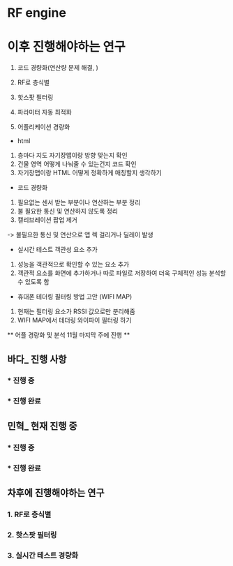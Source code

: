# RF engine

# 이후 진행해야하는 연구 
1. 코드 경량화(연산량 문제 해결, )

1. RF로 층식별 
2. 핫스팟 필터링 
3. 파라미터 자동 최적화 
4. 어플리케이션 경량화 

* html 
1. 층마다 지도 자기장맵이랑 방향 맞는지 확인 
2. 건물 영역 어떻게 나눠줄 수 있는건지 코드 확인 
3. 자기장맵이랑 HTML 어떻게 정확하게 매칭할지 생각하기

* 코드 경량화 
1. 필요없는 센서 받는 부분이나 연산하는 부분 정리 
2. 불 필요한 통신 및 연산하지 않도록 정리 
3. 캘리브레이션 팝업 제거 

-> 불필요한 통신 및 연산으로 앱 렉 걸리거나 딜레이 발생

* 실시간 테스트 객관성 요소 추가 
1. 성능을 객관적으로 확인할 수 있는 요소 추가
2. 객관적 요소를 화면에 추가하거나 따로 파일로 저장하여 더욱 구체적인 성능 분석할 수 있도록 함

* 휴대폰 테더링 필터링 방법 고안 (WIFI MAP)
1. 현재는 필터링 요소가 RSSI 값으로만 분리해줌
2. WIFI MAP에서 테더링 와이파이 필터링 하기 

** 어플 경량화 및 분석 11월 마지막 주에 진행 **

## 바다_ 진행 사항
### * 진행 중 

### * 진행 완료

## 민혁_ 현재 진행 중 
### * 진행 중 

### * 진행 완료

## 차후에 진행해야하는 연구
### 1. RF로 층식별
### 2. 핫스팟 필터링
### 3. 실시간 테스트 경량화 
